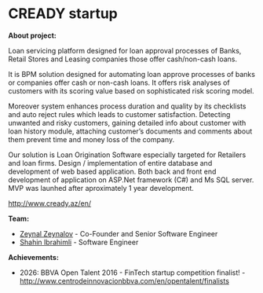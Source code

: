 # CREADY startup

**About project:** 

Loan servicing platform designed for loan approval processes of Banks, Retail Stores and Leasing companies those offer cash/non-cash loans.

It is BPM solution designed for automating loan approve processes of banks or companies offer cash or non-cash loans. It offers risk analyses of customers with its scoring value based on sophisticated risk scoring model.

Moreover  system  enhances process duration and quality by its checklists and auto reject rules which leads to customer satisfaction. Detecting unwanted and risky customers, gaining detailed info about customer with loan history module, attaching customer’s documents and comments about them prevent time and money loss of the company.

Our solution is Loan Origination Software especially targeted for Retailers and loan firms. Design / implementation of entire database and development of web based application. Both back and front end development of application on ASP.Net framework (C#) and Ms SQL server. MVP was launhed after aproximately 1 year development.

http://www.cready.az/en/

**Team:**

- [Zeynal Zeynalov](https://www.linkedin.com/in/zeynal/) - Co-Founder and Senior Software Engineer
- [Shahin Ibrahimli](https://www.linkedin.com/in/sahin-ibrahimli/) - Software Engineer

**Achievements:**

- 2026: BBVA Open Talent 2016 - FinTech startup competition finalist! - http://www.centrodeinnovacionbbva.com/en/opentalent/finalists
